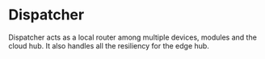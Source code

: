 # Dispatcher

Dispatcher acts as a local router among multiple devices, modules and the cloud hub. It also handles all the resiliency for the edge hub.